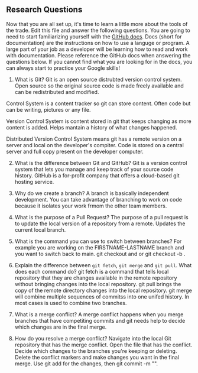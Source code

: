 ## Research Questions 

Now that you are all set up, it's time to learn a little more about the tools of the trade. Edit this file and answer the following questions. You are going to need to start familiarizing yourself with the [GitHub docs](https://docs.github.com/en). Docs (short for documentation) are the instructions on how to use a languge or program. A large part of your job as a developer will be learning how to read and work with documentation. Please reference the GitHub docs when answering the questions below. If you cannot find what you are looking for in the docs, you can always start to practice your Google skills!

1. What is Git? 
Git is an open source distrubted version control system. Open source so the original source code is made freely available and can be redistributed and modified.

Control System is a content tracker so git can store content. Often code but can be writing, pictures or any file.

Version Control System is content stored in git that keeps changing as more content is added. Helps mantain a history of what changes happened.

Distributed Version Control System means git has a remote version on a server and local on the developer's compiter. Code is stored on a central server
and full copy present on the developer computer.

2. What is the difference between Git and GitHub?
Git is a version control system that lets you manage and keep track of your source code history. 
GitHub is a for-profit company that offers a cloud-based git hosting service. 

3. Why do we create a branch?
A branch is basically independent development.  You can take advantage of branching to work on code because it isolates your work frmom the other team members.

4. What is the purpose of a Pull Request?
The purpose of a pull request is to update the local version of a repository from a remote. Updates the current local branch.

5. What is the command you can use to switch between branches? For example you are working on the FIRSTNAME-LASTNAME branch and you want to switch back to main.
git checkout and or git checkout -b .

6. Explain the difference between `git fetch`, `git merge` and `git pull`. What does each command do?
git fetch is a command that tells local repository that they are changes available in the remote repository without bringing changes into the local repository.
git pull brings the copy of the remote directory changes into the local repository. 
git merge will combine multiple sequences of commitss into one unifed history. In most cases is used to combine two branches.
 
7. What is a merge conflict?
A merge conflict happens when you merge branches that have competiting commits and git needs help to decide which changes are in the final merge.

8. How do you resolve a merge conflict?
Navigate into the local Git repository that has the merge conflict. Open the file that has the conflict. Decide which changes to the branches you're keeping
or deleting. Delete the conflict markers and make changes you want in the final merge. Use git add for the changes, then git commit -m  "".
